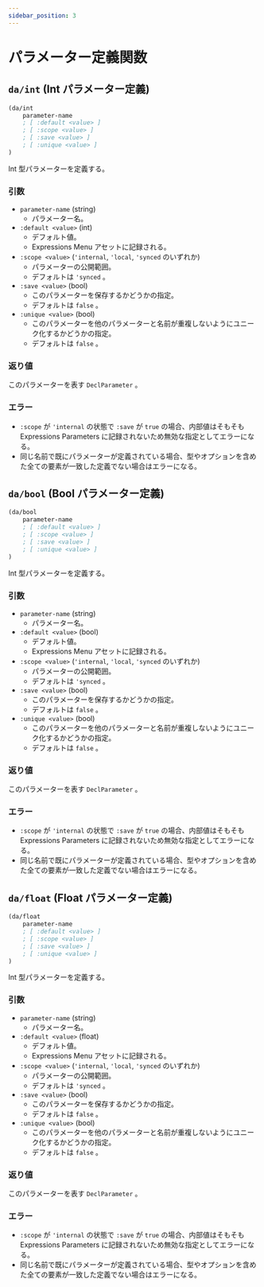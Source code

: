 ```yaml
---
sidebar_position: 3
---
```


# パラメーター定義関数

## `da/int` (Int パラメーター定義)

```scheme
(da/int
    parameter-name
    ; [ :default <value> ]
    ; [ :scope <value> ]
    ; [ :save <value> ]
    ; [ :unique <value> ]
)
```

Int 型パラメーターを定義する。

### 引数

* `parameter-name` (string)
    - パラメーター名。
* `:default <value>` (int)
    - デフォルト値。
    - Expressions Menu アセットに記録される。
* `:scope <value>` (`'internal`, `'local`, `'synced` のいずれか)
    - パラメーターの公開範囲。
    - デフォルトは `'synced` 。
* `:save <value>` (bool)
    - このパラメーターを保存するかどうかの指定。
    - デフォルトは `false` 。
* `:unique <value>` (bool)
    - このパラメーターを他のパラメーターと名前が重複しないようにユニーク化するかどうかの指定。
    - デフォルトは `false` 。

### 返り値

このパラメーターを表す `DeclParameter` 。

### エラー

* `:scope` が `'internal` の状態で `:save` が `true` の場合、内部値はそもそも Expressions Parameters に記録されないため無効な指定としてエラーになる。
* 同じ名前で既にパラメーターが定義されている場合、型やオプションを含めた全ての要素が一致した定義でない場合はエラーになる。

## `da/bool` (Bool パラメーター定義)

```scheme
(da/bool
    parameter-name
    ; [ :default <value> ]
    ; [ :scope <value> ]
    ; [ :save <value> ]
    ; [ :unique <value> ]
)
```

Int 型パラメーターを定義する。

### 引数

* `parameter-name` (string)
    - パラメーター名。
* `:default <value>` (bool)
    - デフォルト値。
    - Expressions Menu アセットに記録される。
* `:scope <value>` (`'internal`, `'local`, `'synced` のいずれか)
    - パラメーターの公開範囲。
    - デフォルトは `'synced` 。
* `:save <value>` (bool)
    - このパラメーターを保存するかどうかの指定。
    - デフォルトは `false` 。
* `:unique <value>` (bool)
    - このパラメーターを他のパラメーターと名前が重複しないようにユニーク化するかどうかの指定。
    - デフォルトは `false` 。

### 返り値

このパラメーターを表す `DeclParameter` 。

### エラー

* `:scope` が `'internal` の状態で `:save` が `true` の場合、内部値はそもそも Expressions Parameters に記録されないため無効な指定としてエラーになる。
* 同じ名前で既にパラメーターが定義されている場合、型やオプションを含めた全ての要素が一致した定義でない場合はエラーになる。

## `da/float` (Float パラメーター定義)

```scheme
(da/float
    parameter-name
    ; [ :default <value> ]
    ; [ :scope <value> ]
    ; [ :save <value> ]
    ; [ :unique <value> ]
)
```

Int 型パラメーターを定義する。

### 引数

* `parameter-name` (string)
    - パラメーター名。
* `:default <value>` (float)
    - デフォルト値。
    - Expressions Menu アセットに記録される。
* `:scope <value>` (`'internal`, `'local`, `'synced` のいずれか)
    - パラメーターの公開範囲。
    - デフォルトは `'synced` 。
* `:save <value>` (bool)
    - このパラメーターを保存するかどうかの指定。
    - デフォルトは `false` 。
* `:unique <value>` (bool)
    - このパラメーターを他のパラメーターと名前が重複しないようにユニーク化するかどうかの指定。
    - デフォルトは `false` 。

### 返り値

このパラメーターを表す `DeclParameter` 。

### エラー

* `:scope` が `'internal` の状態で `:save` が `true` の場合、内部値はそもそも Expressions Parameters に記録されないため無効な指定としてエラーになる。
* 同じ名前で既にパラメーターが定義されている場合、型やオプションを含めた全ての要素が一致した定義でない場合はエラーになる。
